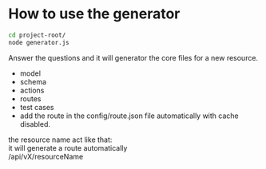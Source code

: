 # How to use the generator
```bash
cd project-root/
node generator.js
```
Answer the questions and it will generator the core files for a new resource.  
- model
- schema
- actions
- routes
- test cases
- add the route in the config/route.json file automatically with cache disabled.

the resource name act like that:  
it will generate a route automatically  
/api/vX/resourceName
